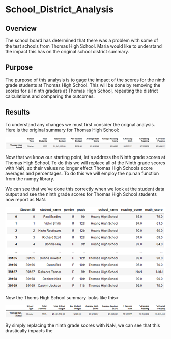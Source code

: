 # School_District_Analysis
## Overview
The school board has determined that there was a problem with some of the test schools from Thomas High School. Maria would like to understand the impact this has on the original school district summary.

## Purpose
The purpose of this analysis is to gage the impact of the scores for the ninth grade students at Thomas High School. This will be done by removing the scores for all ninth graders at Thomas High School, repeating the district calculations and comparing the outcomes.

## Results
To understand any changes we must first consider the orignal analysis. Here is the original summary for Thomas High School:

![Thomas High School, Original summary](Resources/Original_Thomas_summary.png)

Now that we know our starting point, let's address the Ninth grade scores at Thomas High School. To do this we will replace all of the Ninth grade scores with NaN, so their values no longer effect Thomas High Schools score averages and percentages. To do this we will employ the np.nan function from the numpy library.

We can see that we've done this correctly when we look at the student data output and see the ninth grade scores for Thomas High School students now report as NaN.

![Thomas High School, ninth grade scores replaced with NaN](Resources/Replace_Thomas9_With_Nan.png)

Now the Thoms High School summary looks like this>

![Thomas High School, updated summary with NaN](Resources/Thomas_summary_with_Nans.png)

By simply replacing the ninth grade scores with NaN, we can see that this drastically impacts the 


